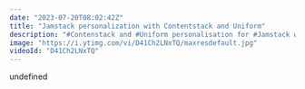 ```yaml
---
date: "2023-07-20T08:02:42Z"
title: "Jamstack personalization with Contentstack and Uniform"
description: "#Contenstack and #Uniform personalisation for #Jamstack websites. This website runs on Gatsby and we'll be showing you how easy it is to personalize website with Uniform!"
image: "https://i.ytimg.com/vi/D41Ch2LNxTQ/maxresdefault.jpg"
videoId: "D41Ch2LNxTQ"
---
```


undefined
